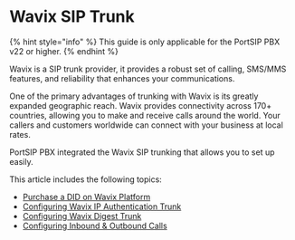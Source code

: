 # Wavix SIP Trunk

{% hint style="info" %}
This guide is only applicable for the PortSIP PBX v22 or higher.
{% endhint %}

Wavix is a SIP trunk provider, it provides a robust set of calling, SMS/MMS features, and reliability that enhances your communications.

One of the primary advantages of trunking with Wavix is its greatly expanded geographic reach. Wavix provides connectivity across 170+ countries, allowing you to make and receive calls around the world. Your callers and customers worldwide can connect with your business at local rates.

PortSIP PBX integrated the Wavix SIP trunking that allows you to set up easily.

This article includes the following topics:

* [Purchase a DID on Wavix Platform](purchase-a-did-on-wavix-platform.md)
* [Configuring Wavix IP Authentication Trunk](configuring-wavix-ip-authentication-trunk.md)
* [Configuring Wavix Digest Trunk](configuring-wavix-digest-trunk.md)
* [Configuring Inbound & Outbound Calls](configuring-inbound-and-outbound-calls.md)

